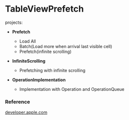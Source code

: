 # TableViewPrefetch

projects:

* **Prefetch**
  - Load All 
  - Batch(Load more when arrival last visible cell) 
  - Prefetch(infinite scrolling)
  
* **InfiniteScrolling**
  - Prefetching with infinite scrolling
  
* **OperationImplementation**
  - Implementation with Operation and OperationQueue


### Reference
[developer.apple.com](https://developer.apple.com/documentation/uikit/uitableviewdatasourceprefetching)
